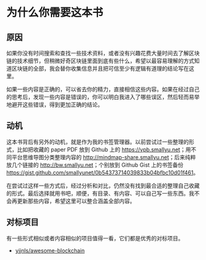 # 为什么你需要这本书

## 原因

如果你没有时间搜索和查找一些技术资料，或者没有兴趣花费大量时间去了解区块链的技术细节，但稍微好奇区块链里面到底有些什么，希望以最容易理解的方式知道区块链的全部，我会替你收集信息并且把可信至少有逻辑有道理的结论写在这里。

如果一些内容是正确的，可以省去你的精力，直接相信这些内容。如果在经过自己的思考后，发现一些内容是错误的，你可以明白我进入了哪些误区，然后轻而易举地避开这些错误，得到更加正确的结论。

## 动机

这本书背后有另外的动机，就是作为我的书签管理器。以前尝试过一些整理的形式，比如把收藏的 paper PDF 放到 Github 上的 <https://vpb.smallyu.net>；用不同平台思维导图分类整理内容的 <http://mindmap-share.smallyu.net>；后来纯粹放几个链接的 <http://bw.smallyu.net>；个别放到 Github Gist 上的书签备份 <https://gist.github.com/smallyunet/0b54373714039833b04bfbc10d01f461>。

在尝试过这样一些方式后，经过分析和对比，仍然没有找到最合适的整理自己收藏的形式。最后选择就用书吧，顺便，有目录、有内容、可以自己写一些东西。我不会再更新那些内容，希望这里可以整合涵盖全部内容。

## 对标项目

有一些形式相似或者内容相似的项目值得一看，它们都是优秀的对标项目。

- [yjjnls/awesome-blockchain](https://github.com/yjjnls/awesome-blockchain)



